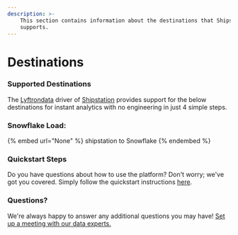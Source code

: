 ```yaml
---
description: >-
    This section contains information about the destinations that Shipstation
    supports.
---
```


# Destinations

### Supported Destinations

The [Lyftrondata](https://www.lyftrondata.com/) driver of [Shipstation](None) provides support for the below destinations for instant analytics with no engineering in just 4 simple steps.

### Snowflake Load:

{% embed url="None" %}
shipstation to Snowflake
{% endembed %}

### Quickstart Steps

Do you have questions about how to use the platform? Don't worry; we've got you covered. Simply follow the quickstart instructions [here](README.md).

### Questions? <a href="#questions" id="questions"></a>

We're always happy to answer any additional questions you may have! [Set up a meeting with our data experts.](https://www.lyftrondata.com/book-a-meeting/)
